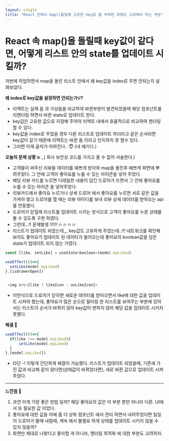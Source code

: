 ```yaml
---
layout: single
title: "React 안에서 map()돌릴때 고유한 key값 을 부여한 후에도 고려해야 하는 부분"
---
```




# React 속 map()을 돌릴때 key값이 같다면, 어떻게 리스트 안의 state를 업데이트 시킬까?


저번에 작업하면서 map을 돌린 리스트 안에서 왜 key값을 index로 주면 안되는지 살펴보았다.

**왜 index로 key값을 설정하면 안되는가💡?**

* 리액트는 실제 돔 과 가상돔을 비교하여 바뀐부분이 발견되었을때 해당 컴포넌트를 리랜더링 하면서 바뀐 state로 업데이트 한다.
* key값은 고유한 값으로 지정해 주어야 리액트 내에서 효율적으로 비교하여 랜더링 할 수 있다.
* key값을 index로 주었을 경우 다른 리스트로 업데이트 하더라고 같은 순서라면 key값이 같기 때문에 리액트는 바뀐 돔 이라고 인지하지 못 할수 있다.
* 그러면 이제 골치가 아파진다.. 😇 (내 얘기다.)



**오늘의 문제 상황 💥** _( 회사 보안상 코드를 가지고 올 수 없어 서술한다.)

* 고객들이 써주신 리뷰들 데이터를 예쁘게 받아와 map을 돌린후 예쁘게 화면에 뿌려주었다. 그 안에 고객이 좋아요를 누를 수 있는 아이콘을 넣어 주었다.
* 해당 리뷰 카드를 누르면 디테일한 내용이 담긴 드로어가 뜨면서 그 안에 좋아요를 누를 수 있는 아이콘 을 넣어주었다.
* 리뷰카드에서 좋아요 누르거나 상세 드로어 에서 좋아요를 누르면 서로 같은 값을 가져야 했고 드로어를 열 때는 리뷰 아이디를 보내 리뷰 상세 데이터를 받아오는 api를 연동했다. 
* 드로어가 닫힐때 리스트를 업데이트 시키는 방식으로 고객이 좋아요를 누른 상태를 볼 수 있도록 구현 하였다.
* 그런데...!! 문제발생 !!!!!! 🔥 🔥 🔥 🔥 
* 리스트가 업데이트 되었는데,,, key값도 고유하게 주었는데..!!! 네트워크를 확인해 보아도 좋아요가 업데이트 된 데이터가 들어오는데 좋아요의 boolean값을 담은 state가 업데이트 되지 않는 거였다.

```javascript
const [like, setLike] = useState<boolean>(model.myLiked)

useEffect(()=>{
  setLike(model.myLiked)
},[isdrawerOpen])


 <img src={like ? likeIcon : unLikeIcon}>
```

* 이런식으로 드로어가 닫히면 새로운 데이터를 받아오면서 like에 대한 값을 업데이트 시켜야 했는데, 좋아요가 많은 순으로 필터링 한 리스트를 보여주는 부분에 있어서는 리스트이 순서가 바뀌지 않아 key값이 변하지 않아 해당 값을 업데이트 시키지 못했다. 





 **해결 🌟** 

```javascript
useEffect(()=>{
  if(like !== model.myLiked){
      setLike(model.myLiked)
  }
},[model.myLiked])
```



* 타단 -!  이렇게 간단하게 해결이 가능했다. 리스트가 업데이트 되었을때, 기존에 가진 값과 비교해 같지 않다면(상태값이 바뀌었다면), 새로 바뀐 값으로 업데이트 시켜 주었다.



---



**느낀점 🐥**

1. 과연 이게 가장 좋은 방법 일까? 해당 좋아요의 값은 이 부분 뿐만 아니라 다른. UI에서 또 필요한 값 이었다.
2. 좋아요에 대한 값을 아예 좀 더 상위 컴포넌트 에서 관리 하면서 내려주었다면 일일이 드로어가 뜰때 내릴때, 계속 헤서 불필요 하게 상태를 업데이트 시키지 않을 수 있지 않을까?
3. 화면만 제대로 나왔다고 좋아할 게 아니라, 랜더링 최적화 에 대한 부분도 고려하자.
